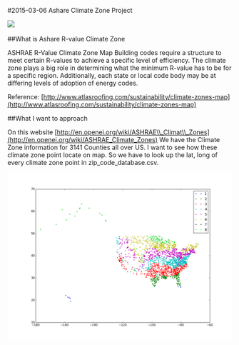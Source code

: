 #2015-03-06 Ashare Climate Zone Project

![](https://www.ashrae.org/Image%20Library/Static/logo_ashrae.png?code=72c4166c-fe1f-490d-abad-d16d2147f7f2)

##What is Ashare R-value Climate Zone

ASHRAE R-Value Climate Zone Map Building codes require a structure to meet certain R-values to achieve a specific level of efficiency. The climate zone plays a big role in determining what the minimum R-value has to be for a specific region. Additionally, each state or local code body may be at differing levels of adoption of energy codes.

Reference: [http://www.atlasroofing.com/sustainability/climate-zones-map](http://www.atlasroofing.com/sustainability/climate-zones-map)

##What I want to approach

On this website [http://en.openei.org/wiki/ASHRAE\\_Climat\\_Zones](http://en.openei.org/wiki/ASHRAE_Climate_Zones) We have the Climate Zone information for 3141 Counties all over US. I want to see how these climate zone point locate on map. So we have to look up the lat, long of every climate zone point in zip_code_database.csv.

![](Ashare-climate-zone_mapview.png)
